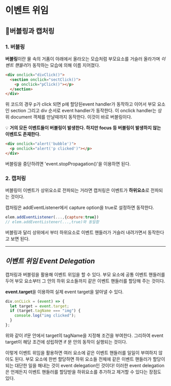 # 이벤트 위임

## 📌버블링과 캡처링

### **1. 버블링**

**버블링**이란 물 속의 거품이 아래에서 올라오는 모습처럼 부모요소를 거슬러 올라가며 *이벤트 핸들러*가 동작하는 모습에 의해 이름 지어졌다.

```html
<div onclick="divClick()">
  <section onclick="sectClick()">
    <p onclick="pClick()"></p>
  </section>
</div>
```

위 코드의 경우 p가 click 되면 p에 할당된event handler가 동작하고 이어서 부모 요소인 section 그리고 div 순서로 event handler가 동작한다. 이 onclick handler는 상위 document 객체를 만날때까지 동작한다. 이것이 바로 버블링이다.

💡 **거의 모든 이벤트들이 버블링이 발생한다. 하지만 focus 등 버블링이 발생하지 않는 이벤트도 존재한다.**

```html
<div onclick="alert('bubble')">
  <p onclick="alert('p clicked')"></p>
</div>
```

버블링을 중단하려면 'event.stopPropagation()'을 이용하면 된다.

### **2. 캡처링**

버블링이 이벤트가 상위요소로 전파되는 거라면 캡처링은 이벤트가 **하위요소**로 전파되는 것이다.

캡처링은 addEventListener에서 capture option을 true로 설정하면 동작한다.

```js
elem.addEventListener(...,{capture:true})
// elem.addEventListener(...,true)와 동일함

```

버블링과 달리 상위에서 부터 하위요소로 이벤트 핸들러가 거슬러 내려가면서 동작한다고 보면 된다.

---

## _이벤트 위임 Event Delegation_

캡처링과 버블링을 활용해 이벤트 위임을 할 수 있다.
부모 요소에 공통 이벤트 핸들러를 두어 부모 요소부터 그 안의 하위 요소들까지 같은 이벤트 핸들러를 할당해 주는 것이다.

**event.target**을 이용하여 실제 event target을 알아낼 수 있다.

```js
div.onCLick = (event) => {
  let target = event.target;
  if (target.tagName === "img") {
    console.log("img clicked");
  }
};
```

위와 같이 if문 안에서 target의 tagName을 지정해 조건을 부여한다. 그리하여 event target이 해당 조건에 성립하면 if 문 안의 동작이 실행되는 것이다.

이렇게 이벤트 위임을 활용하면 여러 요소에 같은 이벤트 핸들러를 일일이 부여하지 않아도 된다. 부모 요소에 한번 할당하면 하위 요소들 전체에 같은 이벤트 핸들러가 할당이 되는 대단한 일을 해내는 것이 event delegation인 것이다!
이러한 event delegation은
언제든지 이벤트 핸들러를 할당받을 하위요소를 추가하고 제거할 수 있다는 장점도 있다.
